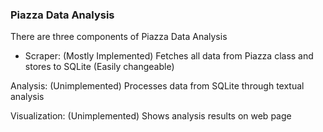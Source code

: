 ### Piazza Data Analysis

There are three components of Piazza Data Analysis
- Scraper:
	(Mostly Implemented)
	Fetches all data from Piazza class and stores to SQLite (Easily changeable)


Analysis:
	(Unimplemented)
	Processes data from SQLite through textual analysis

Visualization:
	(Unimplemented)
	Shows analysis results on web page
